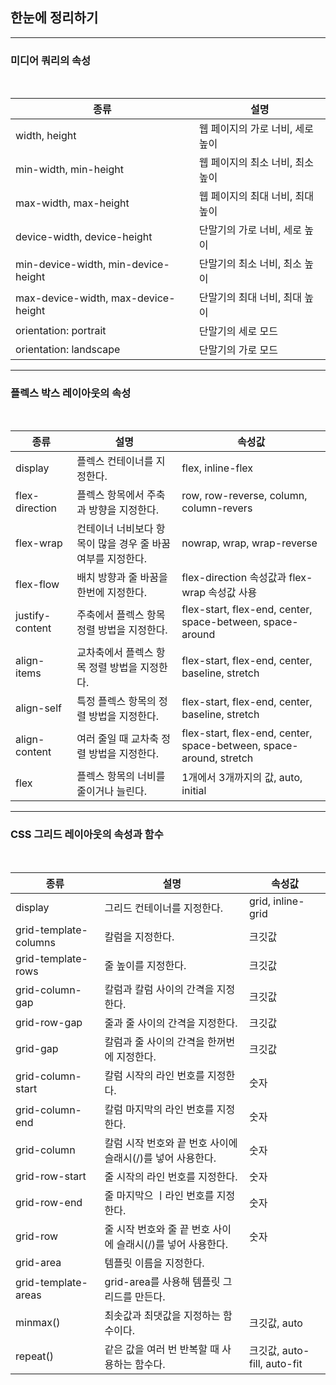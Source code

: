 ## 한눈에 정리하기

***
### 미디어 쿼리의 속성

<br>

|종류|설명|
|----|----|
|width, height|웹 페이지의 가로 너비, 세로 높이|
|min-width, min-height|웹 페이지의 최소 너비, 최소 높이|
|max-width, max-height|웹 페이지의 최대 너비, 최대 높이|
|device-width, device-height|단말기의 가로 너비, 세로 높이|
|min-device-width, min-device-height|단말기의 최소 너비, 최소 높이|
|max-device-width, max-device-height|단말기의 최대 너비, 최대 높이|
|orientation: portrait|단말기의 세로 모드|
|orientation: landscape|단말기의 가로 모드|

***
### 플렉스 박스 레이아웃의 속성

<br>

|종류|설명|속성값|
|----|----|------|
|display|플렉스 컨테이너를 지정한다.|flex, inline-flex|
|flex-direction|플렉스 항목에서 주축과 방향을 지정한다.|row, row-reverse, column, column-revers|
|flex-wrap|컨테이너 너비보다 항목이 많을 경우 줄 바꿈 여부를 지정한다.|nowrap, wrap, wrap-reverse|
|flex-flow|배치 방향과 줄 바꿈을 한번에 지정한다.|flex-direction 속성값과 flex-wrap 속성값 사용|
|justify-content|주축에서 플렉스 항목 정렬 방법을 지정한다.|flex-start, flex-end, center, space-between, space-around|
|align-items|교차축에서 플렉스 항목 정렬 방법을 지정한다.|flex-start, flex-end, center, baseline, stretch|
|align-self|특정 플렉스 항목의 정렬 방법을 지정한다.|flex-start, flex-end, center, baseline, stretch|
|align-content|여러 줄일 때 교차축 정렬 방법을 지정한다.|flex-start, flex-end, center, space-between, space-around, stretch|
|flex|플렉스 항목의 너비를 줄이거나 늘린다.|1개에서 3개까지의 값, auto, initial|

***
### CSS 그리드 레이아웃의 속성과 함수

<br>

|종류|설명|속성값|
|----|----|------|
|display|그리드 컨테이너를 지정한다.|grid, inline-grid|
|grid-template-columns|칼럼을 지정한다.|크깃값|
|grid-template-rows|줄 높이를 지정한다.|크깃값|
|grid-column-gap|칼럼과 칼럼 사이의 간격을 지정한다.|크깃값|
|grid-row-gap|줄과 줄 사이의 간격을 지정한다.|크깃값|
|grid-gap|칼럼과 줄 사이의 간격을 한꺼번에 지정한다.|크깃값|
|grid-column-start|칼럼 시작의 라인 번호를 지정한다.|숫자|
|grid-column-end|칼럼 마지막의 라인 번호를 지정한다.|숫자|
|grid-column|칼럼 시작 번호와 끝 번호 사이에 슬래시(/)를 넣어 사용한다.|숫자|
|grid-row-start|줄 시작의 라인 번호를 지정한다.|숫자|
|grid-row-end|줄 마지막으 ㅣ라인 번호를 지정한다.|숫자|
|grid-row|줄 시작 번호와 줄 끝 번호 사이에 슬래시(/)를 넣어 사용한다.|숫자|
|grid-area|템플릿 이름을 지정한다.||
|grid-template-areas|grid-area를 사용해 템플릿 그리드를 만든다.||
|minmax()|최솟값과 최댓값을 지정하는 함수이다.|크깃값, auto|
|repeat()|같은 값을 여러 번 반복할 때 사용하는 함수다.|크깃값, auto-fill, auto-fit|

